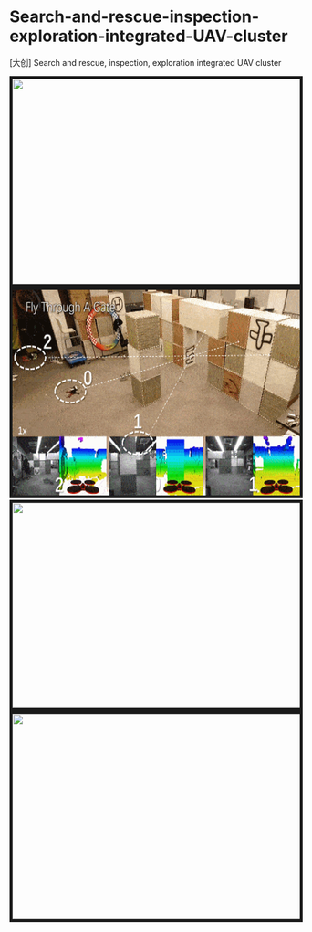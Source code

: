 # Search-and-rescue-inspection-exploration-integrated-UAV-cluster
[大创] Search and rescue, inspection, exploration integrated UAV cluster


<img src="UAV_demo/catkin_ctr_new/src/ego-planner-swarm/pictures/sim_demo.gif" width = "640" height = "360" border="5" />

<img src="UAV_demo/catkin_ctr_new/src/ego-planner-swarm/pictures/indoor1.gif" width = "640" height = "360" border="5" />

<img src="UAV_demo/catkin_ctr_new/src/ego-planner-swarm/pictures/indoor2.gif" width = "640" height = "360" border="5" />

<img src="UAV_demo/catkin_ctr_new/src/ego-planner-swarm/pictures/outdoor.gif" width = "640" height = "360" border="5" />






